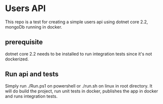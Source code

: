 # Users API
This repo is a test for creating a simple users api using dotnet core 2.2, mongoDb running in docker.

## prerequisite 
dotnet core 2.2 needs to be installed to run integration tests since it's not dockerized.

## Run api and tests
Simply run ./Run.ps1 on powershell or ./run.sh on linux in root directory. It will do build the project, run unit tests in docker, publishes the app in docker and runs integration tests.

